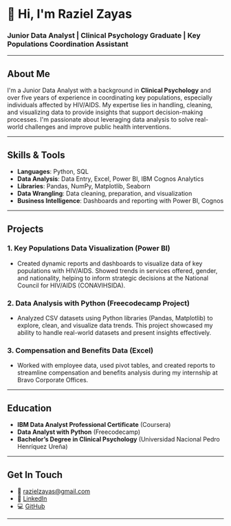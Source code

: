 # 👋 Hi, I'm Raziel Zayas

### Junior Data Analyst | Clinical Psychology Graduate | Key Populations Coordination Assistant

---

## About Me
I'm a Junior Data Analyst with a background in **Clinical Psychology** and over five years of experience in coordinating key populations, especially individuals affected by HIV/AIDS. My expertise lies in handling, cleaning, and visualizing data to provide insights that support decision-making processes. I'm passionate about leveraging data analysis to solve real-world challenges and improve public health interventions.

---

## Skills & Tools
- **Languages**: Python, SQL
- **Data Analysis**: Data Entry, Excel, Power BI, IBM Cognos Analytics
- **Libraries**: Pandas, NumPy, Matplotlib, Seaborn
- **Data Wrangling**: Data cleaning, preparation, and visualization
- **Business Intelligence**: Dashboards and reporting with Power BI, Cognos

---

## Projects
### 1. **Key Populations Data Visualization (Power BI)**
- Created dynamic reports and dashboards to visualize data of key populations with HIV/AIDS. Showed trends in services offered, gender, and nationality, helping to inform strategic decisions at the National Council for HIV/AIDS (CONAVIHSIDA).

### 2. **Data Analysis with Python (Freecodecamp Project)**
- Analyzed CSV datasets using Python libraries (Pandas, Matplotlib) to explore, clean, and visualize data trends. This project showcased my ability to handle real-world datasets and present insights effectively.

### 3. **Compensation and Benefits Data (Excel)**
- Worked with employee data, used pivot tables, and created reports to streamline compensation and benefits analysis during my internship at Bravo Corporate Offices.

---

## Education
- **IBM Data Analyst Professional Certificate** (Coursera)
- **Data Analyst with Python** (Freecodecamp)
- **Bachelor’s Degree in Clinical Psychology** (Universidad Nacional Pedro Henríquez Ureña)

---

## Get In Touch
- 📧 [razielzayas@gmail.com](mailto:razielzayas@gmail.com)
- 🔗 [LinkedIn](https://www.linkedin.com/in/raziel-zayas-severino-66725569/)
- 💻 [GitHub](https://github.com/RazielZayas)

---



